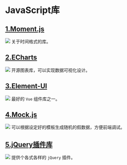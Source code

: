 # JavaScript库

## [1.Moment.js](http://momentjs.cn/)
![](http://ahuntsun.gitee.io/blogimagebed/img/vuepress/website/9/1.png)
关于时间格式的库。

## [2.ECharts](https://echarts.apache.org/zh/index.html)
![](http://ahuntsun.gitee.io/blogimagebed/img/vuepress/website/9/2.png)
开源图表库，可以实现数据可视化设计。

## [3.Element-UI](https://element.eleme.cn/#/zh-CN)
![](http://ahuntsun.gitee.io/blogimagebed/img/vuepress/website/9/3.png)
最好的 `Vue` 组件库之一。

## [4.Mock.js](http://mockjs.com/)
![](http://ahuntsun.gitee.io/blogimagebed/img/vuepress/website/9/4.png)
可以根据设定好的模板生成随机的假数据，方便前端调试。

## [5.jQuery插件库](http://www.jq22.com/)
![](http://ahuntsun.gitee.io/blogimagebed/img/vuepress/website/9/5.png)
提供个各式各样的 `jQuery` 插件。